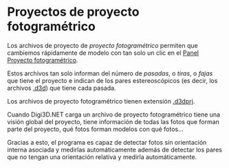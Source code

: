 # Proyectos de proyecto fotogramétrico

Los archivos de proyecto de _proyecto fotogramétrico_ permiten que cambiemos rápidamente de modelo con tan solo un clic en el [Panel Proyecto fotogramétrico](/digi3d-net/referencia/paneles/proyecto-fotogrametrico.md).

Estos archivos tan solo informan del número de _pasadas_, o _tiras_, o _fajas_ que tiene el proyecto e indican de los pares estereoscópicos \(es decir, los archivos [.d3d](./)\) que tiene cada pasada.

Los archivos de proyecto fotogramétrico tienen extensión [.d3dprj](./).

Cuando Digi3D.NET carga un archivo de proyecto fotogramétrico tiene una visión global del proyecto, tiene información de todas las fotos que forman parte del proyecto, qué fotos forman modelos con qué fotos...

Gracias a esto, el programa es capaz de detectar fotos sin orientación interna asociada y medirlas automáticamente además de detectar los pares que no tengan una orientación relativa y medirla automáticamente.

